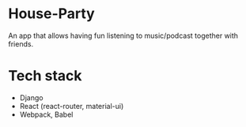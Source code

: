# House-Party
An app that allows having fun listening to music/podcast together with friends.

# Tech stack
+ Django
+ React (react-router, material-ui)
+ Webpack, Babel
